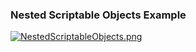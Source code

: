 ### Nested Scriptable Objects Example

[![NestedScriptableObjects.png](https://user-images.githubusercontent.com/6582633/180122912-a1b9bd7f-9fe7-437c-8487-11e259dac898.png)](https://i.imgur.com/KdvBcsH.png)
